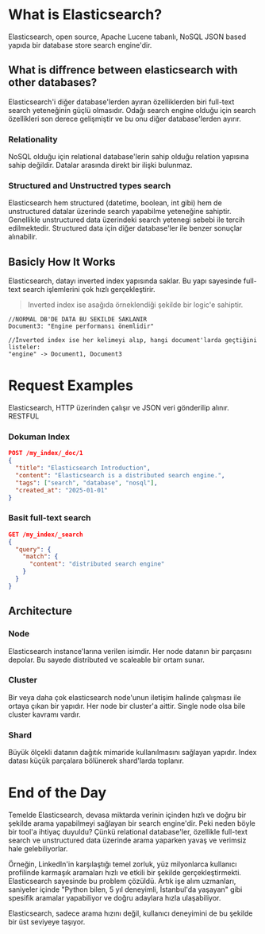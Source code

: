 # What is Elasticsearch?
Elasticsearch, open source, Apache Lucene tabanlı, NoSQL JSON based yapıda bir database store search engine'dir.

## What is diffrence between elasticsearch with other databases?
Elasticsearch'i diğer database'lerden ayıran özelliklerden biri full-text search yeteneğinin güçlü olmasıdır. Odağı search engine olduğu için search özellikleri son derece gelişmiştir ve bu onu diğer database'lerden ayırır.

### Relationality
NoSQL olduğu için relational database'lerin sahip olduğu relation yapısına sahip değildir. Datalar arasında direkt bir ilişki bulunmaz.
### Structured and Unstructred types search
Elasticsearch hem structured (datetime, boolean, int gibi) hem de unstructured datalar üzerinde search yapabilme yeteneğine sahiptir.
Genellikle unstructured data üzerindeki search yetenegi sebebi ile tercih edilmektedir. Structured data için diğer database'ler ile benzer sonuçlar alınabilir.

## Basicly How It Works
Elasticsearch, datayı inverted index yapısında saklar. Bu yapı sayesinde full-text search işlemlerini çok hızlı gerçekleştirir.

> Inverted index ise asağıda örneklendiği şekilde bir logic'e sahiptir.
```
//NORMAL DB'DE DATA BU SEKILDE SAKLANIR 
Document3: "Engine performansı önemlidir"

//İnverted index ise her kelimeyi alıp, hangi document'larda geçtiğini listeler:
"engine" -> Document1, Document3
```

# Request Examples
Elasticsearch, HTTP üzerinden çalışır ve JSON veri gönderilip alınır. RESTFUL

### Dokuman Index
```json
POST /my_index/_doc/1  
{  
  "title": "Elasticsearch Introduction",  
  "content": "Elasticsearch is a distributed search engine.",  
  "tags": ["search", "database", "nosql"],  
  "created_at": "2025-01-01"  
}  
```

### Basit full-text search 

```json
GET /my_index/_search  
{  
  "query": {  
    "match": {  
      "content": "distributed search engine"  
    }  
  }  
} 
```

## Architecture

### Node 
Elasticsearch instance'larına verilen isimdir. Her node datanın bir parçasını depolar.
Bu sayede distributed ve scaleable bir ortam sunar.

### Cluster
Bir veya daha çok elasticsearch node'unun iletişim halinde çalışması ile ortaya çıkan bir yapıdır. Her node bir cluster'a aittir.
Single node olsa bile cluster kavramı vardır.

### Shard 
Büyük ölçekli datanın dağıtık mimaride kullanılmasını sağlayan yapıdır. Index datası küçük parçalara bölünerek shard'larda toplanır.


# End of the Day

Temelde Elasticsearch, devasa miktarda verinin içinden hızlı ve doğru bir şekilde arama yapabilmeyi sağlayan bir search engine'dir.
Peki neden böyle bir tool'a ihtiyaç duyuldu? Çünkü  relational database'ler, özellikle full-text search ve unstructured data üzerinde arama yaparken yavaş ve verimsiz hale gelebiliyorlar.

Örneğin, LinkedIn'in karşılaştığı temel zorluk, yüz milyonlarca kullanıcı profilinde karmaşık aramaları hızlı ve etkili bir şekilde gerçekleştirmekti.
Elasticsearch sayesinde bu problem çözüldü. Artık işe alım uzmanları, saniyeler içinde "Python bilen, 5 yıl deneyimli, İstanbul'da yaşayan" gibi spesifik aramalar yapabiliyor ve doğru adaylara hızla ulaşabiliyor.

Elasticsearch, sadece arama hızını değil, kullanıcı deneyimini de bu şekilde bir üst seviyeye taşıyor.
